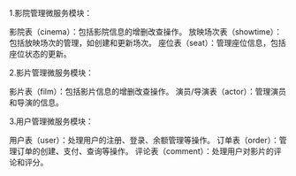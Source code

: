 1.影院管理微服务模块：

影院表（cinema）：包括影院信息的增删改查操作。
放映场次表（showtime）：包括放映场次的管理，如创建和更新场次。
座位表（seat）：管理座位信息，包括座位状态的更新。

2.影片管理微服务模块：

影片表（film）：包括影片信息的增删改查操作。
演员/导演表（actor）：管理演员和导演的信息。

3.用户管理微服务模块：

用户表（user）：处理用户的注册、登录、余额管理等操作。
订单表（order）：管理订单的创建、支付、查询等操作。
评论表（comment）：处理用户对影片的评论和评分。